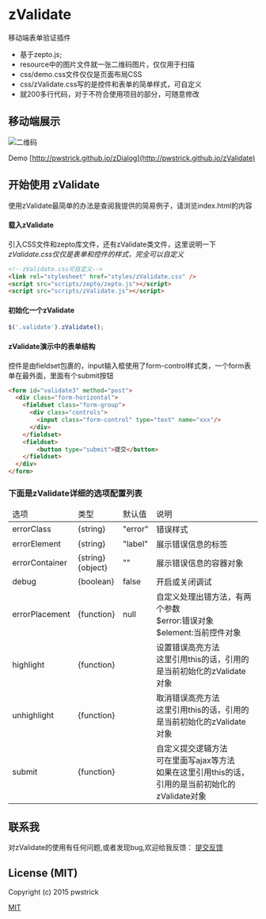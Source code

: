 # zValidate
移动端表单验证插件

- 基于zepto.js;
- resource中的图片文件就一张二维码图片，仅仅用于扫描
- css/demo.css文件仅仅是页面布局CSS
- css/zValidate.css写的是控件和表单的简单样式，可自定义
- 就200多行代码，对于不符合使用项目的部分，可随意修改

## 移动端展示
![二维码](http://pwstrick.github.io/zValidate/resource/qrcode.png) 

Demo [http://pwstrick.github.io/zDialog](http://pwstrick.github.io/zValidate)

## 开始使用 zValidate

使用zValidate最简单的办法是查阅我提供的简易例子，请浏览index.html的内容

#### 载入zValidate

引入CSS文件和zepto库文件，还有zValidate类文件，这里说明一下
*zValidate.css仅仅是表单和控件的样式，完全可以自定义*
``` html
<!--zValidate.css可自定义-->
<link rel="stylesheet" href="styles/zValidate.css" />
<script src="scripts/zepto/zepto.js"></script>
<script src="scripts/zValidate.js"></script>
```

#### 初始化一个zValidate
``` javascript
$('.validate').zValidate();
```

#### zValidate演示中的表单结构
控件是由fieldset包裹的，input输入框使用了form-control样式类，一个form表单在最外面，里面有个submit按钮
``` html
<form id="validate3" method="post">
  <div class="form-horizontal">
    <fieldset class="form-group">
      <div class="controls">
        <input class="form-control" type="text" name="xxx"/>
      </div>
    </fieldset>
    <fieldset>
        <button type="submit">提交</button>
    </fieldset>
  </div>
</form>
```

### 下面是zValidate详细的选项配置列表
<table>
<thead>
    <tr>
        <td>选项</td>
        <td>类型</td>
        <td>默认值</td>
        <td>说明</td>
    </tr>
</thead>
<tbody>
    <tr>
        <td>errorClass</td>
        <td>{string}</td>
        <td>"error"</td>
        <td>错误样式</td>
    </tr>
    <tr>
        <td>errorElement</td>
        <td>{string}</td>
        <td>"label"</td>
        <td>展示错误信息的标签</td>
    </tr>
    <tr>
        <td>errorContainer</td>
        <td>{string}<br/>
        {object}</td>
        <td>""</td>
        <td>展示错误信息的容器对象</td>
    </tr>
    <tr>
        <td>debug</td>
        <td>{boolean}</td>
        <td>false</td>
        <td>开启或关闭调试</td>
    </tr>
    <tr>
        <td>errorPlacement</td>
        <td>{function}</td>
        <td>null</td>
        <td>自定义处理出错方法，有两个参数<br/>
        $error:错误对象<br/>
        $element:当前控件对象
        </td>
    </tr>
    <tr>
        <td>highlight</td>
        <td>{function}</td>
        <td></td>
        <td>设置错误高亮方法<br>
        这里引用this的话，引用的是当前初始化的zValidate对象</td>
    </tr>
    <tr>
        <td>unhighlight</td>
        <td>{function}</td>
        <td></td>
        <td>取消错误高亮方法<br>
        这里引用this的话，引用的是当前初始化的zValidate对象</td>
    </tr>
    <tr>
        <td>submit</td>
        <td>{function}</td>
        <td></td>
        <td>自定义提交逻辑方法<br/>
        可在里面写ajax等方法<br/>
        如果在这里引用this的话，引用的是当前初始化的zValidate对象</td>
    </tr>
</tbody>
</table>

## 联系我
对zValidate的使用有任何问题,或者发现bug,欢迎给我反馈：
[提交反馈](https://github.com/pwstrick/zValidate/issues/new)

## License (MIT)

Copyright (c) 2015 pwstrick

[MIT](https://github.com/pwstrick/zValidate/blob/master/LICENSE)
